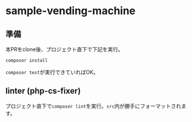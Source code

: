 # sample-vending-machine

## 準備

本PRをclone後、プロジェクト直下で下記を実行。

```shell
composer install
```

`composer test`が実行できていればOK。

## linter (php-cs-fixer)

プロジェクト直下で`composer lint`を実行。`src`内が勝手にフォーマットされます。